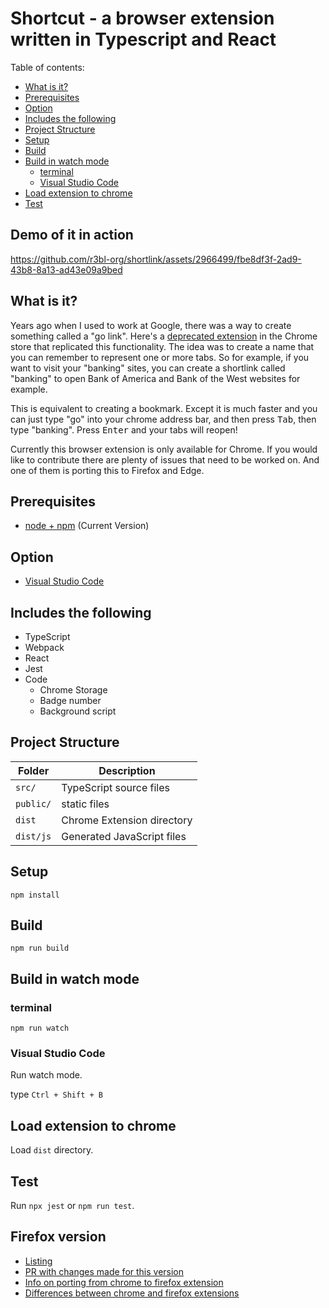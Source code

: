 # Shortcut - a browser extension written in Typescript and React

Table of contents:

<!-- START doctoc generated TOC please keep comment here to allow auto update -->
<!-- DON'T EDIT THIS SECTION, INSTEAD RE-RUN doctoc TO UPDATE -->

- [What is it?](#what-is-it)
- [Prerequisites](#prerequisites)
- [Option](#option)
- [Includes the following](#includes-the-following)
- [Project Structure](#project-structure)
- [Setup](#setup)
- [Build](#build)
- [Build in watch mode](#build-in-watch-mode)
  - [terminal](#terminal)
  - [Visual Studio Code](#visual-studio-code)
- [Load extension to chrome](#load-extension-to-chrome)
- [Test](#test)

<!-- END doctoc generated TOC please keep comment here to allow auto update -->

## Demo of it in action



https://github.com/r3bl-org/shortlink/assets/2966499/fbe8df3f-2ad9-43b8-8a13-ad43e09a9bed



## What is it?

Years ago when I used to work at Google, there was a way to create something called a "go link".
Here's a
[deprecated extension](https://chrome.google.com/webstore/detail/shortlink/apgeooocopnncglmnlngfpgggkmlcldf)
in the Chrome store that replicated this functionality. The idea was to create a name that you can
remember to represent one or more tabs. So for example, if you want to visit your "banking" sites,
you can create a shortlink called "banking" to open Bank of America and Bank of the West websites
for example.

This is equivalent to creating a bookmark. Except it is much faster and you can just type "go" into
your chrome address bar, and then press <kbd>Tab</kbd>, then type "banking". Press <kbd>Enter</kbd>
and your tabs will reopen!

Currently this browser extension is only available for Chrome. If you would like to contribute there
are plenty of issues that need to be worked on. And one of them is porting this to Firefox and Edge.

## Prerequisites

- [node + npm](https://nodejs.org/) (Current Version)

## Option

- [Visual Studio Code](https://code.visualstudio.com/)

## Includes the following

- TypeScript
- Webpack
- React
- Jest
- Code
  - Chrome Storage
  - Badge number
  - Background script

## Project Structure

| Folder    | Description                |
| --------- | -------------------------- |
| `src/`    | TypeScript source files    |
| `public/` | static files               |
| `dist`    | Chrome Extension directory |
| `dist/js` | Generated JavaScript files |

## Setup

```
npm install
```

## Build

```
npm run build
```

## Build in watch mode

### terminal

```
npm run watch
```

### Visual Studio Code

Run watch mode.

type `Ctrl + Shift + B`

## Load extension to chrome

Load `dist` directory.

## Test

Run `npx jest` or `npm run test`.

## Firefox version

- [Listing](https://addons.mozilla.org/en-US/developers/addon/r3bl-shortlink/)
- [PR with changes made for this version](https://github.com/r3bl-org/shortlink/pull/40)
- [Info on porting from chrome to firefox extension](https://decembergarnetsmith.com/2024/05/10/how-to-port-an-mv3-chrome-extension-to-firefox/)
- [Differences between chrome and firefox extensions](https://developer.mozilla.org/en-US/docs/Mozilla/Add-ons/WebExtensions/manifest.json/background#browser_support)